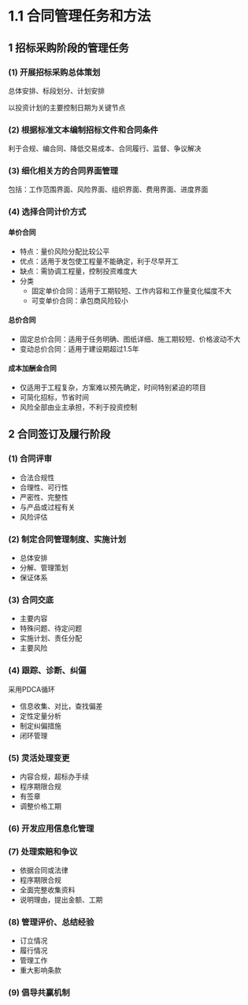 # 1.1 合同管理任务和方法

## 1 招标采购阶段的管理任务

### (1) 开展招标采购总体策划

总体安排、标段划分、计划安排

以投资计划的主要控制日期为关键节点

### (2) 根据标准文本编制招标文件和合同条件

利于合规、编合同、降低交易成本、合同履行、监督、争议解决

### (3) 细化相关方的合同界面管理

包括：工作范围界面、风险界面、组织界面、费用界面、进度界面

### (4) 选择合同计价方式

#### 单价合同

* 特点：量价风险分配比较公平
* 优点：适用于发包使工程量不能确定，利于尽早开工
* 缺点：需协调工程量，控制投资难度大
* 分类
  * 固定单价合同：适用于工期较短、工作内容和工作量变化幅度不大
  * 可变单价合同：承包商风险较小

#### 总价合同

* 固定总价合同：适用于任务明确、图纸详细、施工期较短、价格波动不大
* 变动总价合同：适用于建设期超过1.5年

#### 成本加酬金合同

* 仅适用于工程复杂，方案难以预先确定，时间特别紧迫的项目
* 可简化招标，节省时间
* 风险全部由业主承担，不利于投资控制

## 2 合同签订及履行阶段

### (1) 合同评审

* 合法合规性
* 合理性、可行性
* 严密性、完整性
* 与产品或过程有关
* 风险评估

### (2) 制定合同管理制度、实施计划

* 总体安排
* 分解、管理策划
* 保证体系

### (3) 合同交底

* 主要内容
* 特殊问题、待定问题
* 实施计划、责任分配
* 主要风险

### (4) 跟踪、诊断、纠偏

采用PDCA循环

* 信息收集、对比，查找偏差
* 定性定量分析
* 制定纠偏措施
* 闭环管理

### (5) 灵活处理变更

* 内容合规，超标办手续
* 程序期限合规
* 有签章
* 调整价格工期

### (6) 开发应用信息化管理

### (7) 处理索赔和争议

* 依据合同或法律
* 程序期限合规
* 全面完整收集资料
* 说明理由，提出金额、工期

### (8) 管理评价、总结经验

* 订立情况
* 履行情况
* 管理工作
* 重大影响条款

### (9) 倡导共赢机制
